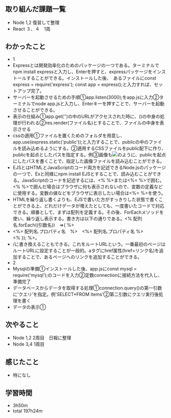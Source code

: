 ## 取り組んだ課題一覧
- Node 1,2 復習して整理
- React ３、４　1周
## わかったこと
- 1
- Expressとは開発効率化のためのパッケージの一つである。ターミナルでnpm install expressと入力し、Enterを押すと、expressパッケージをインストールすることができる。インストールした後、　あるファイルにconst express = require('express'); const app = express();と入力すれば、セットアップ完了。
- サーバーを起動させるための手順①app.listen(3000);をapp.jsに入力②ターミナルでnode app.jsと入力し、Enterキーを押すことで、サーバーを起動させることができる。
- 表示の仕組み①app.get('')の中のURLがアクセスされた時に、()の中身の処理が行われる②res.render(ファイル名)とすることで、ファイルの中身を表示させる
- cssの適用①ファイルを置くためのフォルダを用意し、app.use(express.static('public'));と入力することで、publicの中のファイルを読み込めるようにする。②適用するCSSファイルをpublic配下に作り、publicを起点としたパスを指定する。例<link rel="stylesheet" href="/css/style.css">③画像も<img src="/images/top.png">のように、publicを起点にしたパスを書くことで、指定した画像ファイルを読み込むことができる。
- EJSとはHTMLとJavaScriptのコード両方を記述できるNode.jsのパッケージの一つで、Exと同様にnpm install EJSとすることで、読み込むことができる。JavaScriptのコードを記述するには、<% %>または<%= %>で囲む。<% %>で囲んだ場合はブラウザに何も表示されないので、変数の定義などに使用する。変数の値などをブラウザに表示したい場合は<%= %>を使う。
- HTMLを繰り返し書くよりも、EJSで書いた方がすっきりした状態で書くことができる上、どれだけデータが増えたとしても、一度書いたコードで対応できる。順番として、まずは配列を定義する。その後、ForEachメソッドを使い、繰り返し表示する。書き方は以下の通りである。<% 配列名.forEach((引数名))　=>{ %> <li> <%= 配列名.プロパティ名　%>　<%= 配列名.プロパティ名 %> </li> <% }); %>。
- /に書き換えることもできる。これをルートURLという。一番最初のページはルートURLに設定することが一般的。aタグにhref属性(href=リンク名)を追加することで、あるページへのリンクを追加することができる。
- 2
- Mysqlの準備①インストールした後、app.jsにconst mysql = require('mysql');のコードを入力②定数connectionに接続方法を代入し、準備完了
- データベースからデータを取得する処理①connection.query()の第一引数に’クエリ’を指定。例'SELECT*FROM items'②第二引数にクエリ実行後処理を書く
- データの表示①
## 次やること
- Node 1,2 2周目　日報に整理
- Node 3,4 1周目
## 感じたこと
- 特になし
## 学習時間
- 3h50m
- total 197h24m
